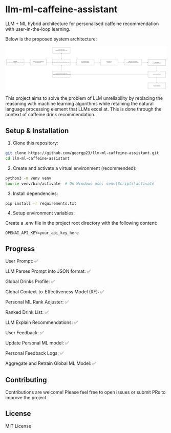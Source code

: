 
# llm-ml-caffeine-assistant

LLM + ML hybrid architecture for personalised caffeine recommendation with user-in-the-loop learning.

  

Below is the proposed system architecture:

  

![System Diagram](assets/System-Diagram.jpg)

  

This project aims to solve the problem of LLM unreliability by replacing the reasoning with machine learning algorithms while retaining the natural language processing element that LLMs excel at. This is done through the context of caffeine drink recommendation.

## Setup & Installation

1. Clone this repository:
```bash
git clone https://github.com/georgp23/llm-ml-caffeine-assistant.git
cd llm-ml-caffeine-assistant
```

2. Create and activate a virtual environment (recommended):
```bash
python3 -m venv venv
source venv/bin/activate  # On Windows use: venv\Scripts\activate
```
3. Install dependencies:
```bash
pip install -r requirements.txt
```

4. Setup environment variables:

Create a .env file in the project root directory with the following content:
```env
OPENAI_API_KEY=your_api_key_here
```

## Progress

User Prompt: ✅

LLM Parses Prompt into JSON format: ✅

Global Drinks Profile: ✅

Global Context-to-Effectiveness Model (RF): ✅

Personal ML Rank Adjuster: ✅

Ranked Drink List: ✅

LLM Explain Recommendations: ✅

User Feedback: ✅

Update Personal ML model: ✅

Personal Feedback Logs: ✅

Aggregate and Retrain Global ML Model: ✅

## Contributing

Contributions are welcome! Please feel free to open issues or submit PRs to improve the project.

## License

MIT License 